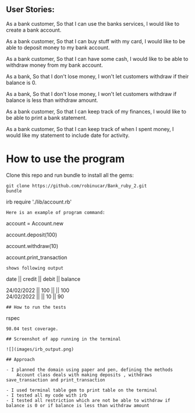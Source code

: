 ## User Stories:

As a bank customer,
So that I can use the banks services,
I would like to create a bank account.

As a bank customer,
So that I can buy stuff with my card,
I would like to be able to deposit money to my bank account.

As a bank customer,
So that I can have some cash,
I would like to be able to withdraw money from my bank account.

As a bank,
So that I don't lose money,
I won't let customers withdraw if their balance is 0.

As a bank,
So that I don't lose money,
I won't let customers withdraw if balance is less than withdraw amount.

As a bank customer,
So that I can keep track of my finances,
I would like to be able to print a bank statement.

As a bank customer,
So that I can keep track of when I spent money,
I would like my statement to include date for activity.


# How to use the program

Clone this repo and run bundle to install all the gems: 

```
git clone https://github.com/robinucar/Bank_ruby_2.git
bundle
```

irb
require './lib/account.rb'
```
Here is an example of program command:

```
account = Account.new


account.deposit(100)

account.withdraw(10)

account.print_transaction

```
shows following output
```
date || credit || debit || balance

24/02/2022 || 100 ||  || 100                         
24/02/2022 ||  || 10 || 90           
```
## How to run the tests
``` 
rspec
```
98.04 test coverage.

## Screenshot of app running in the terminal

![](images/irb_output.png)

## Approach

- I planned the domain using paper and pen, defining the methods
    Account class deals with making deposits , withdraws save_transaction and print_transaction 

- I used terminal table gem to print table on the terminal
- I tested all my code with irb
- I tested all restriction which are not be able to withdraw if balance is 0 or if balance is less than withdraw amount


